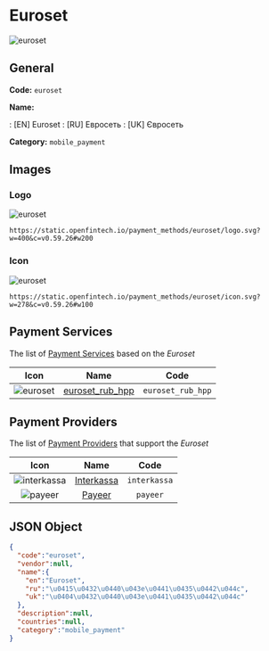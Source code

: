 
# Euroset 
![euroset](https://static.openfintech.io/payment_methods/euroset/logo.svg?w=400&c=v0.59.26#w200)  

## General 
**Code:** `euroset` 
 
**Name:** 
 
:	[EN] Euroset 
:	[RU] Евросеть 
:	[UK] Євросеть 
 
**Category:** `mobile_payment` 
 

## Images 

### Logo 
![euroset](https://static.openfintech.io/payment_methods/euroset/logo.svg?w=400&c=v0.59.26#w200)  

```
https://static.openfintech.io/payment_methods/euroset/logo.svg?w=400&c=v0.59.26#w200
```  

### Icon 
![euroset](https://static.openfintech.io/payment_methods/euroset/icon.svg?w=278&c=v0.59.26#w100)  

```
https://static.openfintech.io/payment_methods/euroset/icon.svg?w=278&c=v0.59.26#w100
```  

## Payment Services 
 
The list of [Payment Services](/payment-services/) based on the _Euroset_ 

|Icon|Name|Code| 
|:---:|:---:|:---:| 
|![euroset](https://static.openfintech.io/payment_methods/euroset/icon.svg?w=278&c=v0.59.26#w100) |[euroset_rub_hpp](/payment-services/euroset_rub_hpp/)|`euroset_rub_hpp`| 
 

## Payment Providers 
 
The list of [Payment Providers](/payment-providers/) that support the _Euroset_ 

|Icon|Name|Code| 
|:---:|:---:|:---:| 
|![interkassa](https://static.openfintech.io/payment_providers/interkassa/icon.svg?w=278&c=v0.59.26#w100) |[Interkassa](/payment-providers/interkassa/)|`interkassa`| 
|![payeer](https://static.openfintech.io/payment_providers/payeer/icon.svg?w=278&c=v0.59.26#w100) |[Payeer](/payment-providers/payeer/)|`payeer`| 
 

## JSON Object 

```json
{
  "code":"euroset",
  "vendor":null,
  "name":{
    "en":"Euroset",
    "ru":"\u0415\u0432\u0440\u043e\u0441\u0435\u0442\u044c",
    "uk":"\u0404\u0432\u0440\u043e\u0441\u0435\u0442\u044c"
  },
  "description":null,
  "countries":null,
  "category":"mobile_payment"
}
```  
